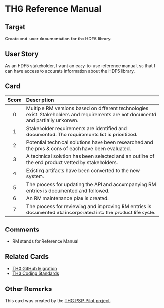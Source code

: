 # THG Reference Manual

## Target

Create end-user documentation for the HDF5 library.

## User Story

As an HDF5 stakeholder, I want an easy-to-use reference manual, so that I can have access to accurate information about the HDF5 library.

## Card

| Score | Description |
|:-----:|:------------|
| 0 | Multiple RM versions based on different technologies exist. Stakeholders and requirements are not documentd and partially unkonwn. |
| 1 | Stakeholder requirements are identified and documented. The requirements list is prioritized. |
| 2 | Potential technical solutions have been researched and the pros & cons of each have been evaluated. |
| 3 | A technical solution has been selected and an outline of the end product vetted by stakeholders. |
| 4 | Existing artifacts have been converted to the new system. |
| 5 | The process for updating the API and accompanying RM entries is documented and followed. |
| 6 | An RM maintenance plan is created. |
| 7 | The process for reviewing and improving RM entries is documented atd incorporated into the product life cycle. |

## Comments

- RM stands for Reference Manual

## Related Cards

- [THG GitHub Migration](THGGitHubMigration.md)
- [THG Coding Standards](THGCodingStandards.md)

## Other Remarks

This card was created by the [THG PSIP Pilot project](https://www.osti.gov/biblio/1698291-psip-hdf5pilot-project-final-report).
